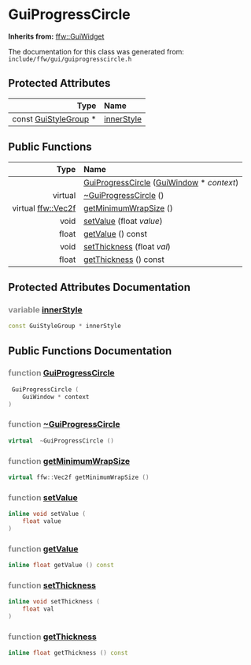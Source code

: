 GuiProgressCircle
===================================


**Inherits from:** [ffw::GuiWidget](ffw_GuiWidget.html)

The documentation for this class was generated from: `include/ffw/gui/guiprogresscircle.h`



## Protected Attributes

| Type | Name |
| -------: | :------- |
|  const [GuiStyleGroup](ffw_GuiStyleGroup.html) * | [innerStyle](#84096d24) |


## Public Functions

| Type | Name |
| -------: | :------- |
|   | [GuiProgressCircle](#c9ddbdd1) ([GuiWindow](ffw_GuiWindow.html) * _context_)  |
|  virtual  | [~GuiProgressCircle](#fd7ba3d6) ()  |
|  virtual [ffw::Vec2f](ffw.html#fcfaa6c5) | [getMinimumWrapSize](#315121e1) ()  |
|  void | [setValue](#80733d46) (float _value_)  |
|  float | [getValue](#213f73b1) () const  |
|  void | [setThickness](#7fb8165c) (float _val_)  |
|  float | [getThickness](#6bc2ab1a) () const  |


## Protected Attributes Documentation

### <span style="opacity:0.5;">variable</span> <a id="84096d24" href="#84096d24">innerStyle</a>

```cpp
const GuiStyleGroup * innerStyle
```





## Public Functions Documentation

### <span style="opacity:0.5;">function</span> <a id="c9ddbdd1" href="#c9ddbdd1">GuiProgressCircle</a>

```cpp
 GuiProgressCircle (
    GuiWindow * context
) 
```



### <span style="opacity:0.5;">function</span> <a id="fd7ba3d6" href="#fd7ba3d6">~GuiProgressCircle</a>

```cpp
virtual  ~GuiProgressCircle () 
```



### <span style="opacity:0.5;">function</span> <a id="315121e1" href="#315121e1">getMinimumWrapSize</a>

```cpp
virtual ffw::Vec2f getMinimumWrapSize () 
```



### <span style="opacity:0.5;">function</span> <a id="80733d46" href="#80733d46">setValue</a>

```cpp
inline void setValue (
    float value
) 
```



### <span style="opacity:0.5;">function</span> <a id="213f73b1" href="#213f73b1">getValue</a>

```cpp
inline float getValue () const 
```



### <span style="opacity:0.5;">function</span> <a id="7fb8165c" href="#7fb8165c">setThickness</a>

```cpp
inline void setThickness (
    float val
) 
```



### <span style="opacity:0.5;">function</span> <a id="6bc2ab1a" href="#6bc2ab1a">getThickness</a>

```cpp
inline float getThickness () const 
```





